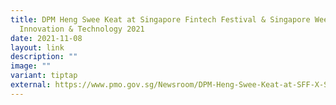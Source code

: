 ```yaml
---
title: DPM Heng Swee Keat at Singapore Fintech Festival & Singapore Week of
  Innovation & Technology 2021
date: 2021-11-08
layout: link
description: ""
image: ""
variant: tiptap
external: https://www.pmo.gov.sg/Newsroom/DPM-Heng-Swee-Keat-at-SFF-X-SWITCH-2021
---
```

